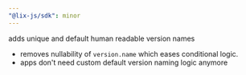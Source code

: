 ```yaml
---
"@lix-js/sdk": minor
---
```


adds unique and default human readable version names

- removes nullability of `version.name` which eases conditional logic. 
- apps don't need custom default version naming logic anymore